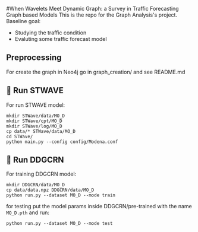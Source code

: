
#When Wavelets Meet Dynamic Graph: a Survey in Traffic Forecasting Graph based Models
This is the repo for the Graph Analysis's project. Baseline goal:

- Studying the traffic condition
- Evaluting some traffic forecast model

## Preprocessing

For create the graph in Neo4j go in graph_creation/ and see README.md

## 🚀 Run STWAVE

For run STWAVE model:

```
mkdir STWave/data/MO_D
mkdir STWave/cpt/MO_D
mkdir STWave/log/MO_D
cp data/* STWave/data/MO_D
cd STWave/
python main.py --config config/Modena.conf
```

## 🚀 Run DDGCRN

For training DDGCRN model:

```
mkdir DDGCRN/data/MO_D
cp data/data.npz DDGCRN/data/MO_D
python run.py --dataset MO_D --mode train
```

for testing put the model params inside DDGCRN/pre-trained with the name `MO_D.pth` and run:

```
python run.py --dataset MO_D --mode test
```
